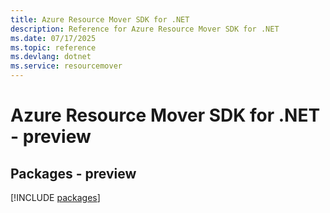 ```yaml
---
title: Azure Resource Mover SDK for .NET
description: Reference for Azure Resource Mover SDK for .NET
ms.date: 07/17/2025
ms.topic: reference
ms.devlang: dotnet
ms.service: resourcemover
---
```

# Azure Resource Mover SDK for .NET - preview
## Packages - preview
[!INCLUDE [packages](resource-mover-index.md)]